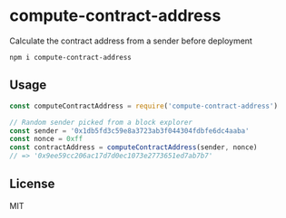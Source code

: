 # compute-contract-address

Calculate the contract address from a sender before deployment

```
npm i compute-contract-address
```

## Usage

```js
const computeContractAddress = require('compute-contract-address')

// Random sender picked from a block explorer
const sender = '0x1db5fd3c59e8a3723ab3f044304fdbfe6dc4aaba'
const nonce = 0xff
const contractAddress = computeContractAddress(sender, nonce)
// => '0x9ee59cc206ac17d7d0ec1073e2773651ed7ab7b7'
```

## License

MIT
